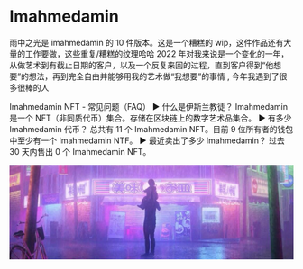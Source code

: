 # Imahmedamin

雨中之光是 imahmedamin 的 10 件版本。这是一个糟糕的 wip，这件作品还有大量的工作要做，这些重复/糟糕的纹理哈哈 2022 年对我来说是一个变化的一年，从做艺术到有截止日期的客户，以及一个反复来回的过程，直到客户得到“他想要”的想法，再到完全自由并能够用我的艺术做“我想要”的事情 , 今年我遇到了很多很棒的人

Imahmedamin NFT - 常见问题（FAQ）
▶ 什么是伊斯兰教徒？
Imahmedamin 是一个 NFT（非同质代币）集合。存储在区块链上的数字艺术品集合。
▶ 有多少 Imahmedamin 代币？
总共有 11 个 Imahmedamin NFT。目前 9 位所有者的钱包中至少有一个 Imahmedamin NTF。
▶ 最近卖出了多少 Imahmedamin？
过去 30 天内售出 0 个 Imahmedamin NFT。

![NFT](1080x360.jpg)


